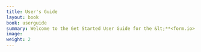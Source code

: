 ```yaml
---
title: User's Guide
layout: book
book: userguide
summary: Welcome to the Get Started User Guide for the &lt;**<form.io> platform**&gt;.  Here you will find summary information regarding the main elements of our platform, and how you can use it to create your own applications. Let’s get started!
image:
weight: 2
---
```

